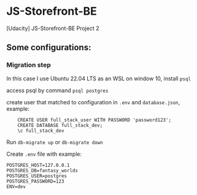 # JS-Storefront-BE
[Udacity] JS-Storefront-BE Project 2
## Some configurations:

### Migration step
In this case I use Ubuntu 22.04 LTS as an WSL on window 10, install `psql`

access psql by command `psql postgres`

create user that matched to configuration in `.env` and `database.json`, example:
```
    CREATE USER full_stack_user WITH PASSWORD 'password123';
    CREATE DATABASE full_stack_dev;
    \c full_stack_dev
```

Run `db-migrate up` or `db-migrate down` 


Create `.env` file with example:

```
POSTGRES_HOST=127.0.0.1
POSTGRES_DB=fantasy_worlds
POSTGRES_USER=postgres
POSTGRES_PASSWORD=123
ENV=dev
```
